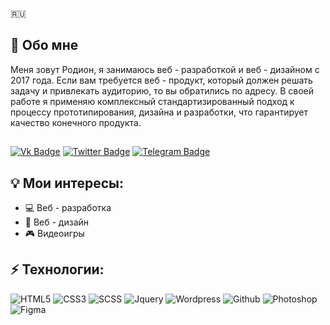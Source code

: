 :ru:
## 📝 Обо мне

Меня зовут Родион, я занимаюсь веб - разработкой и веб - дизайном с 2017 года. Если вам требуется веб - продукт, который должен решать задачу и привлекать аудиторию, то вы обратились по адресу. В своей работе я применяю комплексный стандартизированный подход к процессу прототипирования, дизайна и разработки, что гарантирует качество конечного продукта.

##
[![Vk Badge](https://img.shields.io/badge/-Vk-2787f5?style=flat-&logo=vk&logoColor=white&link=https://vk.com/rodionzuzenkov/)](https://vk.com/rodionzuzenkov/)
[![Twitter Badge](https://img.shields.io/badge/-Twitter-41abe1?style=flat-&logo=twitter&logoColor=white&link=https://twitter.com/R0dionix/)](https://twitter.com/R0dionix/)
[![Telegram Badge](https://img.shields.io/badge/-Telegram-white?style=flat-&logo=telegram&logoColor=white&link=https://t.me/Rodionix/)](https://t.me/Rodionix/)

## 💡 Мои интересы:
- 💻 Веб - разработка
- 🎨 Веб - дизайн
- 🎮 Видеоигры

## ⚡ Технологии:

![HTML5](https://img.shields.io/badge/-Html5-orange?style=flat&logo=html5&logoColor=white)
![CSS3](https://img.shields.io/badge/-Css3-blue?style=flat&logo=css3&logoColor=white)
![SCSS](https://img.shields.io/badge/-Scss-c76494?style=flat&logo=sass&logoColor=white)
![Jquery](https://img.shields.io/badge/-Jquery-0268ae?style=flat&logo=jquery&logoColor=white)
![Wordpress](https://img.shields.io/badge/-Wordpress-1a749d?style=flat&logo=wordpress&logoColor=white)
![Github](https://img.shields.io/badge/-github-000000?style=flat&logo=github&logoColor=white)
![Photoshop](https://img.shields.io/badge/-Photoshop-001833?style=flat&logo=adobe&logoColor=white)
![Figma](https://img.shields.io/badge/-Figma-02d084?style=flat&logo=figma&logoColor=white)
